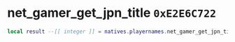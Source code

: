 # net_gamer_get_jpn_title `0xE2E6C722`

```lua
local result --[[ integer ]] = natives.playernames.net_gamer_get_jpn_title(_unk0 --[[ integer ]])
```